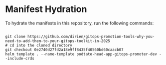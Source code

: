 
# Manifest Hydration

To hydrate the manifests in this repository, run the following commands:

```shell

git clone https://github.com/dirien/gitops-promotion-tools-why-you-need-to-add-them-to-your-gitops-toolkit-in-2025
# cd into the cloned directory
git checkout 0e2740d27fd2a18e9ff8435f40560bd60caacb07
helm template . --name-template podtato-head-app-gitops-promoter-dev --include-crds
```